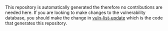 This repository is automatically generated the therefore no contributions are needed here.
If you are looking to make changes to the vulnerability database, you should make the change in [vuln-list-update](https://github.com/aquasecurity/vuln-list-update) which is the code that generates this repository.
